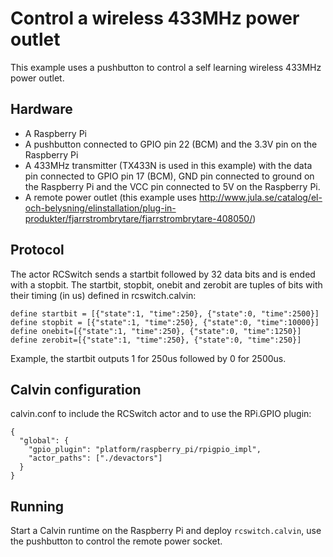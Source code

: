# Control a wireless 433MHz power outlet

This example uses a pushbutton to control a self learning wireless 433MHz power outlet.

## Hardware

- A Raspberry Pi
- A pushbutton connected to GPIO pin 22 (BCM) and the 3.3V pin on the Raspberry Pi
- A 433MHz transmitter (TX433N is used in this example) with the data pin connected to GPIO pin 17 (BCM), GND pin connected to ground on the Raspberry Pi and the VCC pin connected to 5V on the Raspberry Pi.
- A remote power outlet (this example uses http://www.jula.se/catalog/el-och-belysning/elinstallation/plug-in-produkter/fjarrstrombrytare/fjarrstrombrytare-408050/)

## Protocol
The actor RCSwitch sends a startbit followed by 32 data bits and is ended with a stopbit. The startbit, stopbit, onebit and zerobit are tuples of bits with their timing (in us) defined in rcswitch.calvin:

    define startbit = [{"state":1, "time":250}, {"state":0, "time":2500}]
	define stopbit = [{"state":1, "time":250}, {"state":0, "time":10000}]
	define onebit=[{"state":1, "time":250}, {"state":0, "time":1250}]
	define zerobit=[{"state":1, "time":250}, {"state":0, "time":250}]

Example, the startbit outputs 1 for 250us followed by 0 for 2500us.

## Calvin configuration

calvin.conf to include the RCSwitch actor and to use the RPi.GPIO plugin:

    {
      "global": {
        "gpio_plugin": "platform/raspberry_pi/rpigpio_impl",
        "actor_paths": ["./devactors"]
      }
    }

## Running

Start a Calvin runtime on the Raspberry Pi and deploy `rcswitch.calvin`, use the pushbutton to control the remote power socket.
